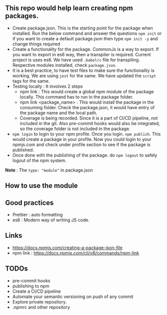 ## This repo would help learn creating npm packages.

- Create package.json. This is the starting point for the package when installed. Run the below command and answer the questions `npm init` or if you want to create a default package.json then type `npm init -y` and change things required
- Create a functionality for the package. CommonJs is a way to export. If you want to export in es6 way, then a transpiler is required. Current project is uses es6. We have used `.babelrc` file for transpiling. Respective modules installed, check `package.json`.
- It is a best practice, to have test files to make sure the functionality is working. We are using `jest` for the same. We have updated the `script` tags for the same.
- Testing locally : It involves 2 steps
  - npm link : This would create a global npm module of the package locally. This command has to run in the package folder.
  - npm link <package_name> : This would install the package in the consuming folder. Check the package.json, it would have entry of the package name and the local path.
  - Coverage is being recorded. Since it is a part of CI/CD pipeline, not included in the git. Also pre-commit hooks would also be integrated, so the coverage folder is not included in the package.
- `npm login` to login to your npm profile. Once you login. `npm publish`. This would create a package in your profile. Now you could login to your npmjs.com and check under profile section to see if the package is published.
- Once done with the publishing of the package. do `npm logout` to safely logout of the npm system.

**Note** : The `type: "module"` in package.json

## How to use the module

## Good practices

- Prettier : auto formatting
- es6 : Modern way of writing JS code.

## Links

- https://docs.npmjs.com/creating-a-package-json-file
- npm link : https://docs.npmjs.com/cli/v8/commands/npm-link

## TODOs

- pre-commit hooks
- publishing to npm
- Create a CI/CD pipeline
- Automate your semantic versioning on push of any commit
- Explore private repository.
- .npmrc and other repository

